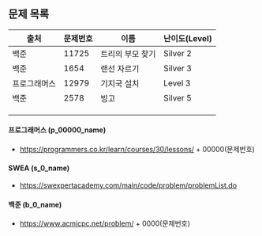## 문제 목록




| 출처         | 문제번호 | 이름             | 난이도(Level) |
| ------------ | -------- | ---------------- | ------------- |
| 백준         | 11725    | 트리의 부모 찾기 | Silver 2      |
| 백준         | 1654     | 랜선 자르기      | Silver 3      |
| 프로그래머스 | 12979    | 기지국 설치      | Level 3       |
| 백준         | 2578     | 빙고             | Silver 5      |
|              |          |                  |               |
|              |          |                  |               |
|              |          |                  |               |



#### 프로그래머스 (p_00000_name)

- https://programmers.co.kr/learn/courses/30/lessons/ + 00000(문제번호)

#### SWEA (s_0_name)

- https://swexpertacademy.com/main/code/problem/problemList.do

#### 백준 (b_0_name)

- https://www.acmicpc.net/problem/ + 0000(문제번호)

